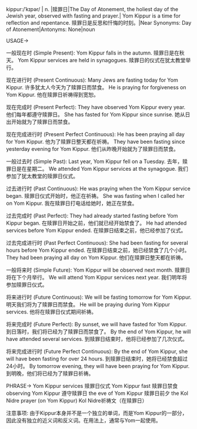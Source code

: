 kippur:/ˈkɪpər/ | n. |赎罪日|The Day of Atonement, the holiest day of the Jewish year, observed with fasting and prayer.| Yom Kippur is a time for reflection and repentance. 赎罪日是反思和忏悔的时刻。|Near Synonyms: Day of Atonement|Antonyms: None|noun

USAGE->

一般现在时 (Simple Present):
Yom Kippur falls in the autumn. 赎罪日是在秋天。
Yom Kippur services are held in synagogues. 赎罪日的仪式在犹太教堂举行。

现在进行时 (Present Continuous):
Many Jews are fasting today for Yom Kippur. 许多犹太人今天为了赎罪日而禁食。
He is praying for forgiveness on Yom Kippur. 他在赎罪日祈祷得到宽恕。

现在完成时 (Present Perfect):
They have observed Yom Kippur every year. 他们每年都遵守赎罪日。
She has fasted for Yom Kippur since sunrise. 她从日出开始就为了赎罪日而禁食。

现在完成进行时 (Present Perfect Continuous):
He has been praying all day for Yom Kippur. 他为了赎罪日整天都在祈祷。
They have been fasting since yesterday evening for Yom Kippur.  他们从昨晚开始就为了赎罪日而禁食。

一般过去时 (Simple Past):
Last year, Yom Kippur fell on a Tuesday. 去年，赎罪日是在星期二。
We attended Yom Kippur services at the synagogue. 我们参加了犹太教堂的赎罪日仪式。

过去进行时 (Past Continuous):
He was praying when the Yom Kippur service began. 赎罪日仪式开始时，他正在祈祷。
She was fasting when I called her on Yom Kippur. 我在赎罪日打电话给她时，她正在禁食。


过去完成时 (Past Perfect):
They had already started fasting before Yom Kippur began. 在赎罪日开始之前，他们就已经开始禁食了。
He had attended services before Yom Kippur ended. 在赎罪日结束之前，他已经参加了仪式。

过去完成进行时 (Past Perfect Continuous):
She had been fasting for several hours before Yom Kippur ended.  在赎罪日结束之前，她已经禁食了几个小时。
They had been praying all day on Yom Kippur.  他们在赎罪日整天都在祈祷。

一般将来时 (Simple Future):
Yom Kippur will be observed next month. 赎罪日将在下个月举行。
We will attend Yom Kippur services next year.  我们明年将参加赎罪日仪式。

将来进行时 (Future Continuous):
We will be fasting tomorrow for Yom Kippur. 明天我们将为了赎罪日而禁食。
He will be praying during Yom Kippur services. 他将在赎罪日仪式期间祈祷。

将来完成时 (Future Perfect):
By sunset, we will have fasted for Yom Kippur. 到日落时，我们将已经为了赎罪日而禁食了。
By the end of Yom Kippur, he will have attended several services. 到赎罪日结束时，他将已经参加了几次仪式。

将来完成进行时 (Future Perfect Continuous):
By the end of Yom Kippur, she will have been fasting for over 24 hours. 到赎罪日结束时，她将已经禁食超过24小时。
By tomorrow evening, they will have been praying for Yom Kippur. 到明晚，他们将已经为了赎罪日祈祷。



PHRASE->
Yom Kippur services 赎罪日仪式
Yom Kippur fast  赎罪日禁食
observing Yom Kippur  遵守赎罪日
the eve of Yom Kippur  赎罪日前夕
the Kol Nidre prayer (on Yom Kippur)  Kol Nidre祈祷文（在赎罪日）

注意事项: 由于Kippur本身并不是一个独立的单词，而是Yom Kippur的一部分，因此没有独立的近义词和反义词。在用法上，通常与Yom一起使用。
